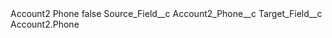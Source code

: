 <?xml version="1.0" encoding="UTF-8"?>
<CustomMetadata xmlns="http://soap.sforce.com/2006/04/metadata" xmlns:xsi="http://www.w3.org/2001/XMLSchema-instance" xmlns:xsd="http://www.w3.org/2001/XMLSchema">
    <label>Account2 Phone</label>
    <protected>false</protected>
    <values>
        <field>Source_Field__c</field>
        <value xsi:type="xsd:string">Account2_Phone__c</value>
    </values>
    <values>
        <field>Target_Field__c</field>
        <value xsi:type="xsd:string">Account2.Phone</value>
    </values>
</CustomMetadata>
